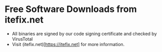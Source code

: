 # Free Software Downloads from itefix.net

- All binaries are signed by our code signing certificate and checked by VirusTotal
- Visit (itefix.net)[https://itefix.net] for more information.
